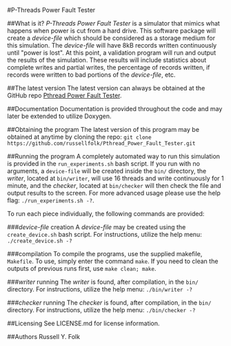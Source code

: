 #P-Threads Power Fault Tester

##What is it?
*P-Threads Power Fault Tester* is a simulator that mimics what happens when power is cut from a hard drive. This software package will create a *device-file* which should be considered as a storage medium for this simulation. The *device-file* will have 8kB records written continuously until "power is lost". At this point, a validation program will run and output the results of the simulation. These results will include statistics about complete writes and partial writes, the percentage of records written, if records were written to bad portions of the *device-file*, etc.

##The latest version
The latest version can always be obtained at the GitHub repo [Pthread Power Fault Tester](https://github.com/russellfolk/Pthread_Power_Fault_Tester).

##Documentation
Documentation is provided throughout the code and may later be extended to utilize Doxygen.

##Obtaining the program
The latest version of this program may be obtained at anytime by cloning the repo: `git clone https://github.com/russellfolk/Pthread_Power_Fault_Tester.git`

##Running the program
A completely automated way to run this simulation is provided in the `run_experiments.sh` bash script. If you run with no arguments, a `device-file` will be created inside the `bin/` directory, the *writer*, located at `bin/writer`, will use 16 threads and write continuously for 1 minute, and the *checker*, located at `bin/checker` will then check the file and output results to the screen. For more advanced usage please use the help flag: `./run_experiments.sh -?`.

To run each piece individually, the following commands are provided:

###*device-file* creation
A *device-file* may be created using the `create_device.sh` bash script. For instructions, utilize the help menu: `./create_device.sh -?`

###compilation
To compile the programs, use the supplied makefile, `Makefile`. To use, simply enter the command `make`. If you need to clean the outputs of previous runs first, use `make clean; make`.

###*writer* running
The *writer* is found, after compilation, in the `bin/` directory. For instructions, utilize the help menu: `./bin/writer -?`

###*checker* running
The *checker* is found, after compilation, in the `bin/` directory. For instructions, utilize the help menu: `./bin/checker -?`


##Licensing
See LICENSE.md for license information.

##Authors
Russell Y. Folk
